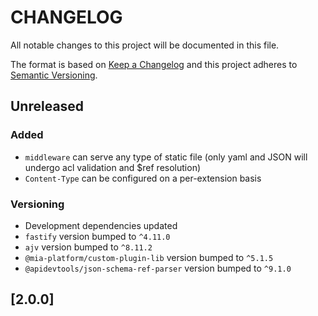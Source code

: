 # CHANGELOG

All notable changes to this project will be documented in this file.

The format is based on [Keep a Changelog](http://keepachangelog.com/en/1.0.0/)
and this project adheres to [Semantic Versioning](http://semver.org/spec/v2.0.0.html).

## Unreleased

### Added

- `middleware` can serve any type of static file (only yaml and JSON will undergo acl validation and $ref resolution)
- `Content-Type` can be configured on a per-extension basis

### Versioning

- Development dependencies updated
- `fastify` version bumped to `^4.11.0`
- `ajv` version bumped to `^8.11.2`
- `@mia-platform/custom-plugin-lib` version bumped to `^5.1.5`
- `@apidevtools/json-schema-ref-parser` version bumped to `^9.1.0`

## [2.0.0]
